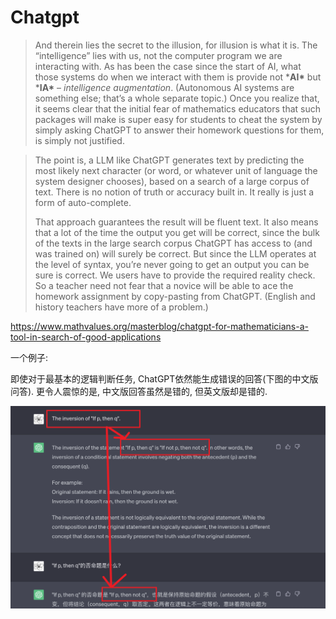 # Chatgpt

> And therein lies the secret to the illusion, for illusion is what it is. The “intelligence” lies with us, not the computer program we are interacting with. As has been the case since the start of AI, what those systems do when we interact with them is provide not ***AI\*** but ***IA\*** – *intelligence augmentation*. (Autonomous AI systems are something else; that’s a whole separate topic.) Once you realize that, it seems clear that the initial fear of mathematics educators that such packages will make is super easy for students to cheat the system by simply asking ChatGPT to answer their homework questions for them, is simply not justified.



> The point is, a LLM like ChatGPT generates text by predicting the most likely next character (or word, or whatever unit of language the system designer chooses), based on a search of a large corpus of text. There is no notion of truth or accuracy built in. It really is just a form of auto-complete. 
>
> That approach guarantees the result will be fluent text. It also means that a lot of the time the output you get will be correct, since the bulk of the texts in the large search corpus ChatGPT has access to (and was trained on) will surely be correct. But since the LLM operates at the level of syntax, you’re never going to get an output you can be sure is correct. We users have to provide the required reality check. So a teacher need not fear that a novice will be able to ace the homework assignment by copy-pasting from ChatGPT. (English and history teachers have more of a problem.)



https://www.mathvalues.org/masterblog/chatgpt-for-mathematicians-a-tool-in-search-of-good-applications



一个例子:

即使对于最基本的逻辑判断任务, ChatGPT依然能生成错误的回答(下图的中文版问答). 更令人震惊的是, 中文版回答虽然是错的, 但英文版却是错的. 

![](./assets/ChatGPT-answer.png)